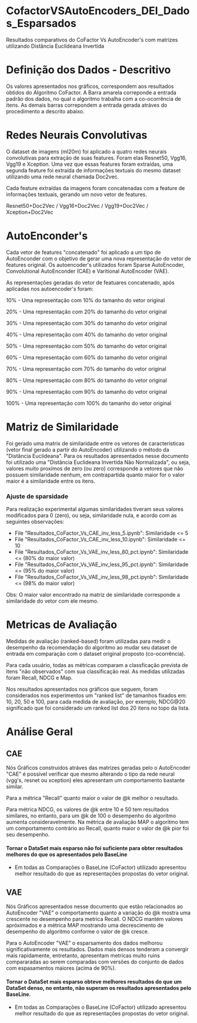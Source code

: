 # CofactorVSAutoEncoders_DEI_Dados_Esparsados
Resultados comparativos do CoFactor Vs AutoEncoder's com matrizes utilizando Distância Euclideana Invertida

# Definição dos Dados - Descritivo
Os valores apresentados nos gráficos, correspondem aos resultados obtidos do Algoritmo CoFactor. A Barra amarela correponde a entrada padrão dos dados, no qual o algoritmo trabalha com a co-ocorrência de itens. As demais barras correpondem a entrada gerada atráves do procedimento a descrito abaixo.

# Redes Neurais Convolutivas
O dataset de imagens (ml20m) foi aplicado a quatro redes neurais convolutivas para extração de suas features. Foram elas Resnet50, Vgg16, Vgg19 e Xception. Uma vez que essas features foram extraídas, uma segunda feature foi extraída de informações textuais do mesmo dataset utilizando uma rede neural chamada Doc2vec.

Cada feature extraídas da imagens foram concatenadas com a feature de informações textuais, gerando um novo vetor de features.

Resnet50+Doc2Vec / Vgg16+Doc2Vec / Vgg19+Doc2Vec / Xception+Doc2Vec

# AutoEnconder's
Cada vetor de features "concatenado" foi aplicado a um tipo de AutoEnconder com o objetivo de gerar uma nova representação do vetor de features original. Os autoencoder's utilizados foram Sparse AutoEncoder, Convolutional AutoEnconder (CAE) e Varitional AutoEncoder (VAE).

As representações geradas do vetor de featuares concatenado, após aplicadas nos autoencoder's foram:

10% - Uma representação com 10% do tamanho do vetor original

20% - Uma representação com 20% do tamanho do vetor original

30% - Uma representação com 30% do tamanho do vetor original

40% - Uma representação com 40% do tamanho do vetor original

50% - Uma representação com 50% do tamanho do vetor original

60% - Uma representação com 60% do tamanho do vetor original

70% - Uma representação com 70% do tamanho do vetor original

80% - Uma representação com 80% do tamanho do vetor original

90% - Uma representação com 90% do tamanho do vetor original

100% - Uma representação com 100% do tamanho do vetor original

# Matriz de Similaridade
Foi gerado uma matrix de similaridade entre os vetores de características (vetor final gerado a partir do AutoEncoder) utilizando o método da "Distância Euclideana". Para os resultados apresentados nesse documento foi utilizado uma "Distância Euclideana Invertida Não Normalizada", ou seja, valores muito proxímos de zero (ou zero) corresponde a vetores que não possuem similaridade nenhum, em contrapartida quanto maior for o valor maior é a similaridade entre os itens.

### Ajuste de sparsidade
Para realização experimental algumas similaridades tiveram seus valores modificados para 0 (zero), ou seja, similaridade nula, e acordo com as seguintes observações:

* File "Resultados_CoFactor_Vs_CAE_inv_less_5.ipynb":  Similaridade <= 5 
* File "Resultados_CoFactor_Vs_CAE_inv_less_10.ipynb": Similaridade <= 10
* File "Resultados_CoFactor_Vs_VAE_inv_less_80_pct.ipynb": Similaridade <= (80% do maior valor)
* File "Resultados_CoFactor_Vs_VAE_inv_less_95_pct.ipynb": Similaridade <= (95% do maior valor)
* File "Resultados_CoFactor_Vs_VAE_inv_less_98_pct.ipynb": Similaridade <= (98% do maior valor)

Obs: O maior valor encontrado na matriz de similaridade corresponde a similaridade do vetor com ele mesmo.

# Metricas de Avaliação
Medidas de avaliação (ranked-based) foram utilizadas para medir o desempenho da recomendação do algoritmo ao mudar seu dataset de entrada em comparação com o dataset original proposto (co-ocorrência).

Para cada usuário, todas as métricas comparam a classficação prevista de itens "não observados" com sua classificação real. As medidas utilizadas foram Recall, NDCG e Map.

Nos resultados apresentados nos gráficos que seguem, foram considerados nos experimentos um "ranked list" de tamanhos fixados em: 10, 20, 50 e 100, para cada medida de avaliação, por exemplo, NDCG@20 significado que foi considerado um ranked list dos 20 itens no topo da lista.

# Análise Geral


## CAE
Nós Gráficos construidos atráves das matrizes geradas pelo o AutoEncoder "CAE" é possível verificar que mesmo alterando o tipo da rede neural (vgg's, resnet ou xception) eles apresentam um comportamento bastante similar.

Para a métrica "Recall" quanto maior o valor de @k melhor o resultado.

Para métrica NDCG, os valores de @k entre 10 e 50 tem resultados similares, no entanto, para um @k de 100 o desempenho do algoritmo aumenta consideravelmente. Na métrica de avaliação MAP o algoritmo tem um comportamento contrário ao Recall, quanto maior o valor de @k pior foi seu desempenho.

#### Tornar o DataSet mais esparso não foi suficiente para obter resultados melhores do que os apresentados pelo BaseLine

* Em todas as Comparações o BaseLine (CoFactor) utilizado apresentou melhor resultado do que as representações propostas do vetor original.

## VAE
Nós Gráficos apresentados nesse documento que estão relacionados ao AutoEncoder "VAE" o comportamento quanto a variação do @k mostra uma crescente no desempenho para metrica Recall. O NDCG mantém valores apróximados e a métrica MAP mostrando uma decrescimento de desempenho do algoritmo conforme o valor de @k cresce.

Para o AutoEncoder "VAE" o esparsamento dos dados melhorou significativamente os resultados. Dados mais densos tenderam a convergir mais rapidamente, entretanto, apresentam metricas muito ruins compararadas ao serem comparadas com versões do conjunto de dados com espasamentos maiores (acima de 90%).

#### Tornar o DataSet mais esparso obteve melhores resultados do que um DataSet denso, no entanto, não superam os resultados apresentados pelo BaseLine.


* Em todas as Comparações o BaseLine (CoFactor) utilizado apresentou melhor resultado do que as representações propostas do vetor original.
